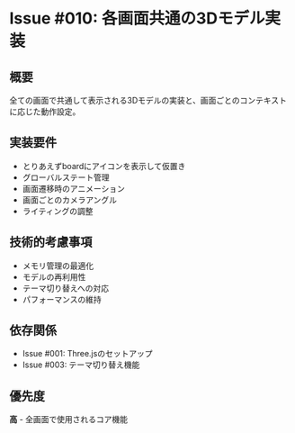 # Issue #010: 各画面共通の3Dモデル実装

## 概要
全ての画面で共通して表示される3Dモデルの実装と、画面ごとのコンテキストに応じた動作設定。

## 実装要件
- とりあえずboardにアイコンを表示して仮置き
- グローバルステート管理
- 画面遷移時のアニメーション
- 画面ごとのカメラアングル
- ライティングの調整

## 技術的考慮事項
- メモリ管理の最適化
- モデルの再利用性
- テーマ切り替えへの対応
- パフォーマンスの維持

## 依存関係
- Issue #001: Three.jsのセットアップ
- Issue #003: テーマ切り替え機能

## 優先度
**高** - 全画面で使用されるコア機能